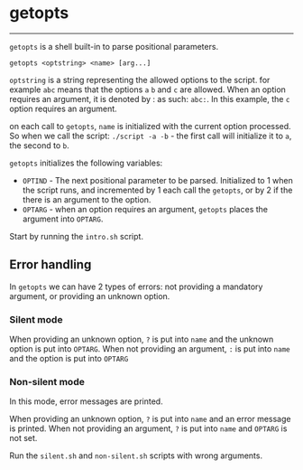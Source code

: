# getopts
---

`getopts` is a shell built-in to parse positional parameters.

```
getopts <optstring> <name> [arg...]
```

`optstring` is a string representing the allowed options to the script. for example `abc` means
that the options `a` `b` and `c` are allowed. When an option requires an argument, it is denoted by : as such:
`abc:`. In this example, the `c` option requires an argument.

on each call to `getopts`, `name` is initialized with the current option processed. So when we call 
the script: `./script -a -b` - the first call will initialize it to `a`, the second to `b`.


`getopts` initializes the following variables:
- `OPTIND` - The next positional parameter to be parsed. Initialized to 1
when the script runs, and incremented by 1 each call the `getopts`, or by 2 if the 
there is an argument to the option.
- `OPTARG` - when an option requires an argument, `getopts` places the argument into `OPTARG`.

Start by running the `intro.sh` script.

## Error handling
In `getopts` we can have 2 types of errors: not providing a mandatory argument, or providing an unknown option.

### Silent mode
When providing an unknown option, `?` is put into `name` and the unknown option is put into `OPTARG`.
When not providing an argument, `:` is put into `name` and the option is put into `OPTARG`

### Non-silent mode
In this mode, error messages are printed.

When providing an unknown option, `?` is put into `name` and an error message is printed.
When not providing an argument, `?` is put into `name` and `OPTARG` is not set.


Run the `silent.sh` and `non-silent.sh` scripts with wrong arguments.

 
